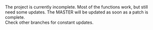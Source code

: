 The project is currently incomplete. Most of the functions work, but still need some updates.
The MASTER will be updated as soon as a patch is complete.   
Check other branches for constant updates.
